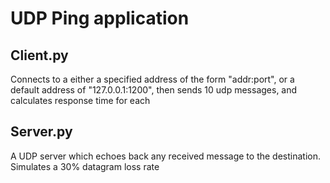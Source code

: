 # UDP Ping application
## Client.py
Connects to a either a specified address of the form "addr:port", or a default address of "127.0.0.1:1200", then sends 10 udp messages, and calculates response time for each
## Server.py
A UDP server which echoes back any received message to the destination. Simulates a 30% datagram loss rate